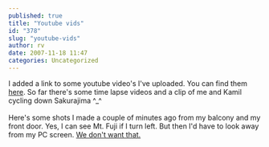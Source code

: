 ```yaml
---
published: true
title: "Youtube vids"
id: "378"
slug: "youtube-vids"
author: rv
date: 2007-11-18 11:47
categories: Uncategorized
---
```

I added a link to some youtube video's I've uploaded. You can find them <a href="https://www.youtube.com/profile?user=mrhazard7021">here</a>. So far there's some time lapse videos and a clip of me and Kamil cycling down Sakurajima ^_^<br /><br />Here's some shots I made a couple of minutes ago from my balcony and my front door. Yes, I can see Mt. Fuji if I turn left. But then I'd have to look away from my PC screen. <a href="https://en.wikipedia.org/wiki/Sarcasm">We don't want that.</a><br /><br /><a href="http://bp3.blogger.com/_RIq3e2nKDHo/R0ApPNAJvoI/AAAAAAAAFC0/H_DIf7IhzvI/s1600-h/IMG_2156.JPG"><img style="display:block;text-align:center;cursor:pointer;margin:0 auto 10px;" src="http://bp3.blogger.com/_RIq3e2nKDHo/R0ApPNAJvoI/AAAAAAAAFC0/H_DIf7IhzvI/s320/IMG_2156.JPG" alt="" border="0" /></a><br /><a href="http://bp0.blogger.com/_RIq3e2nKDHo/R0ApPdAJvpI/AAAAAAAAFC8/7I-AnWEb2kI/s1600-h/IMG_2172.JPG"><img style="display:block;text-align:center;cursor:pointer;margin:0 auto 10px;" src="http://bp0.blogger.com/_RIq3e2nKDHo/R0ApPdAJvpI/AAAAAAAAFC8/7I-AnWEb2kI/s320/IMG_2172.JPG" alt="" border="0" /></a><br /><a href="http://bp0.blogger.com/_RIq3e2nKDHo/R0ApPdAJvqI/AAAAAAAAFDE/cCdiLxpmcBY/s1600-h/IMG_2200.JPG"><img style="display:block;text-align:center;cursor:pointer;margin:0 auto 10px;" src="http://bp0.blogger.com/_RIq3e2nKDHo/R0ApPdAJvqI/AAAAAAAAFDE/cCdiLxpmcBY/s320/IMG_2200.JPG" alt="" border="0" /></a>
